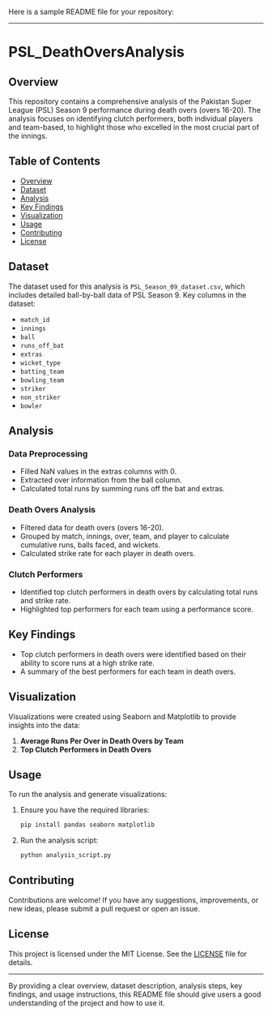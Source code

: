 Here is a sample README file for your repository:

---

# PSL_DeathOversAnalysis

## Overview

This repository contains a comprehensive analysis of the Pakistan Super League (PSL) Season 9 performance during death overs (overs 16-20). The analysis focuses on identifying clutch performers, both individual players and team-based, to highlight those who excelled in the most crucial part of the innings.

## Table of Contents

- [Overview](#overview)
- [Dataset](#dataset)
- [Analysis](#analysis)
- [Key Findings](#key-findings)
- [Visualization](#visualization)
- [Usage](#usage)
- [Contributing](#contributing)
- [License](#license)

## Dataset

The dataset used for this analysis is `PSL_Season_09_dataset.csv`, which includes detailed ball-by-ball data of PSL Season 9. Key columns in the dataset:
- `match_id`
- `innings`
- `ball`
- `runs_off_bat`
- `extras`
- `wicket_type`
- `batting_team`
- `bowling_team`
- `striker`
- `non_striker`
- `bowler`

## Analysis

### Data Preprocessing

- Filled NaN values in the extras columns with 0.
- Extracted over information from the ball column.
- Calculated total runs by summing runs off the bat and extras.

### Death Overs Analysis

- Filtered data for death overs (overs 16-20).
- Grouped by match, innings, over, team, and player to calculate cumulative runs, balls faced, and wickets.
- Calculated strike rate for each player in death overs.

### Clutch Performers

- Identified top clutch performers in death overs by calculating total runs and strike rate.
- Highlighted top performers for each team using a performance score.

## Key Findings

- Top clutch performers in death overs were identified based on their ability to score runs at a high strike rate.
- A summary of the best performers for each team in death overs.

## Visualization

Visualizations were created using Seaborn and Matplotlib to provide insights into the data:

1. **Average Runs Per Over in Death Overs by Team**
2. **Top Clutch Performers in Death Overs**

## Usage

To run the analysis and generate visualizations:

1. Ensure you have the required libraries:
   ```bash
   pip install pandas seaborn matplotlib
   ```

2. Run the analysis script:
   ```python
   python analysis_script.py
   ```

## Contributing

Contributions are welcome! If you have any suggestions, improvements, or new ideas, please submit a pull request or open an issue.

## License

This project is licensed under the MIT License. See the [LICENSE](LICENSE) file for details.

---

By providing a clear overview, dataset description, analysis steps, key findings, and usage instructions, this README file should give users a good understanding of the project and how to use it.

